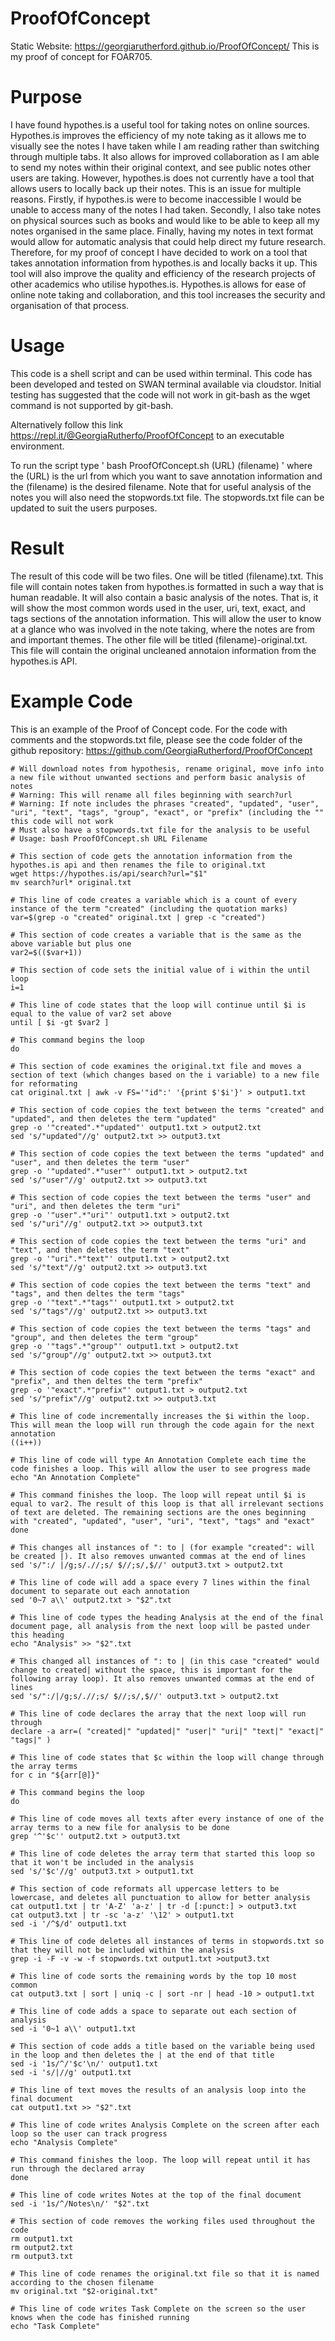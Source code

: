 # ProofOfConcept
Static Website: https://georgiarutherford.github.io/ProofOfConcept/
This is my proof of concept for FOAR705.

# Purpose
I have found hypothes.is a useful tool for taking notes on online sources. Hypothes.is improves the efficiency of my note taking as it allows me to visually see the notes I have taken while I am reading rather than switching through multiple tabs. It also allows for improved collaboration as I am able to send my notes within their original context, and see public notes other users are taking. However, hypothes.is does not currently have a tool that allows users to locally back up their notes. This is an issue for multiple reasons. Firstly, if hypothes.is were to become inaccessible I would be unable to access many of the notes I had taken. Secondly, I also take notes on physical sources such as books and would like to be able to keep all my notes organised in the same place. Finally, having my notes in text format would allow for automatic analysis that could help direct my future research. Therefore, for my proof of concept I have decided to work on a tool that takes annotation information from hypothes.is and locally backs it up. This tool will also improve the quality and efficiency of the research projects of other academics who utilise hypothes.is. Hypothes.is allows for ease of online note taking and collaboration, and this tool increases the security and organisation of that process. 

# Usage
This code is a shell script and can be used within terminal. This code has been developed and tested on SWAN terminal available via cloudstor. Initial testing has suggested that the code will not work in git-bash as the wget command is not supported by git-bash.

Alternatively follow this link https://repl.it/@GeorgiaRutherfo/ProofOfConcept to an executable environment.

To run the script type ' bash ProofOfConcept.sh (URL) (filename) ' where the (URL) is the url from which you want to save annotation information and the (filename) is the desired filename. Note that for useful analysis of the notes you will also need the stopwords.txt file. The stopwords.txt file can be updated to suit the users purposes.

# Result
The result of this code will be two files. One will be titled (filename).txt. This file will contain notes taken from hypothes.is formatted in such a way that is human readable. It will also contain a basic analysis of the notes. That is, it will show the most common words used in the user, uri, text, exact, and tags sections of the annotation information. This will allow the user to know at a glance who was involved in the note taking, where the notes are from and important themes. The other file will be titled (filename)-original.txt. This file will contain the original uncleaned annotaion information from the hypothes.is API. 

# Example Code
This is an example of the Proof of Concept code. For the code with comments and the stopwords.txt file, please see the code folder of the github repository:  https://github.com/GeorgiaRutherford/ProofOfConcept

```
# Will download notes from hypothesis, rename original, move info into a new file without unwanted sections and perform basic analysis of notes
# Warning: This will rename all files beginning with search?url
# Warning: If note includes the phrases "created", "updated", "user", "uri", "text", "tags", "group", "exact", or "prefix" (including the "" this code will not work
# Must also have a stopwords.txt file for the analysis to be useful
# Usage: bash ProofOfConcept.sh URL Filename

# This section of code gets the annotation information from the hypothes.is api and then renames the file to original.txt
wget https://hypothes.is/api/search?url="$1"
mv search?url* original.txt

# This line of code creates a variable which is a count of every instance of the term "created" (including the quotation marks)
var=$(grep -o "created" original.txt | grep -c "created")

# This section of code creates a variable that is the same as the above variable but plus one
var2=$(($var+1))

# This section of code sets the initial value of i within the until loop
i=1

# This line of code states that the loop will continue until $i is equal to the value of var2 set above
until [ $i -gt $var2 ]

# This command begins the loop
do

# This section of code examines the original.txt file and moves a section of text (which changes based on the i variable) to a new file for reformating
cat original.txt | awk -v FS='"id":' '{print $'$i'}' > output1.txt

# This section of code copies the text between the terms "created" and "updated", and then deletes the term "updated"
grep -o '"created".*"updated"' output1.txt > output2.txt
sed 's/"updated"//g' output2.txt >> output3.txt

# This section of code copies the text between the terms "updated" and "user", and then deletes the term "user"
grep -o '"updated".*"user"' output1.txt > output2.txt
sed 's/"user"//g' output2.txt >> output3.txt

# This section of code copies the text between the terms "user" and "uri", and then deletes the term "uri"
grep -o '"user".*"uri"' output1.txt > output2.txt
sed 's/"uri"//g' output2.txt >> output3.txt

# This section of code copies the text between the terms "uri" and "text", and then deletes the term "text"
grep -o '"uri".*"text"' output1.txt > output2.txt
sed 's/"text"//g' output2.txt >> output3.txt

# This section of code copies the text between the terms "text" and "tags", and then deltes the term "tags"
grep -o '"text".*"tags"' output1.txt > output2.txt
sed 's/"tags"//g' output2.txt >> output3.txt

# This section of code copies the text between the terms "tags" and "group", and then deletes the term "group"
grep -o '"tags".*"group"' output1.txt > output2.txt
sed 's/"group"//g' output2.txt >> output3.txt

# This section of code copies the text between the terms "exact" and "prefix", and then deltes the term "prefix"
grep -o '"exact".*"prefix"' output1.txt > output2.txt
sed 's/"prefix"//g' output2.txt >> output3.txt

# This line of code incrementally increases the $i within the loop. This will mean the loop will run through the code again for the next annotation
((i++))

# This line of code will type An Annotation Complete each time the code finishes a loop. This will allow the user to see progress made
echo "An Annotation Complete"

# This command finishes the loop. The loop will repeat until $i is equal to var2. The result of this loop is that all irrelevant sections of text are deleted. The remaining sections are the ones beginning with "created", "updated", "user", "uri", "text", "tags" and "exact"
done

# This changes all instances of ": to | (for example "created": will be created |). It also removes unwanted commas at the end of lines
sed 's/":/ |/g;s/.//;s/ $//;s/,$//' output3.txt > output2.txt

# This line of code will add a space every 7 lines within the final document to separate out each annotation
sed '0~7 a\\' output2.txt > "$2".txt

# This line of code types the heading Analysis at the end of the final document page, all analysis from the next loop will be pasted under this heading
echo "Analysis" >> "$2".txt

# This changed all instances of ": to | (in this case "created" would change to created| without the space, this is important for the following array loop). It also removes unwanted commas at the end of lines
sed 's/":/|/g;s/.//;s/ $//;s/,$//' output3.txt > output2.txt

# This line of code declares the array that the next loop will run through
declare -a arr=( "created|" "updated|" "user|" "uri|" "text|" "exact|" "tags|" )

# This line of code states that $c within the loop will change through the array terms
for c in "${arr[@]}"

# This command begins the loop
do

# This line of code moves all texts after every instance of one of the array terms to a new file for analysis to be done
grep '^'$c'' output2.txt > output3.txt

# This line of code deletes the array term that started this loop so that it won't be included in the analysis
sed 's/'$c'//g' output3.txt > output1.txt

# This section of code reformats all uppercase letters to be lowercase, and deletes all punctuation to allow for better analysis
cat output1.txt | tr 'A-Z' 'a-z' | tr -d [:punct:] > output3.txt
cat output3.txt | tr -sc 'a-z' '\12' > output1.txt
sed -i '/^$/d' output1.txt

# This line of code deletes all instances of terms in stopwords.txt so that they will not be included within the analysis
grep -i -F -v -w -f stopwords.txt output1.txt >output3.txt

# This line of code sorts the remaining words by the top 10 most common
cat output3.txt | sort | uniq -c | sort -nr | head -10 > output1.txt

# This line of code adds a space to separate out each section of analysis
sed -i '0~1 a\\' output1.txt

# This section of code adds a title based on the variable being used in the loop and then deletes the | at the end of that title
sed -i '1s/^/'$c'\n/' output1.txt
sed -i 's/|//g' output1.txt

# This line of text moves the results of an analysis loop into the final document
cat output1.txt >> "$2".txt

# This line of code writes Analysis Complete on the screen after each loop so the user can track progress
echo "Analysis Complete"

# This command finishes the loop. The loop will repeat until it has run through the declared array
done

# This line of code writes Notes at the top of the final document
sed -i '1s/^/Notes\n/' "$2".txt

# This section of code removes the working files used throughout the code
rm output1.txt
rm output2.txt
rm output3.txt

# This line of code renames the original.txt file so that it is named according to the chosen filename
mv original.txt "$2-original.txt"

# This line of code writes Task Complete on the screen so the user knows when the code has finished running
echo "Task Complete"
```
